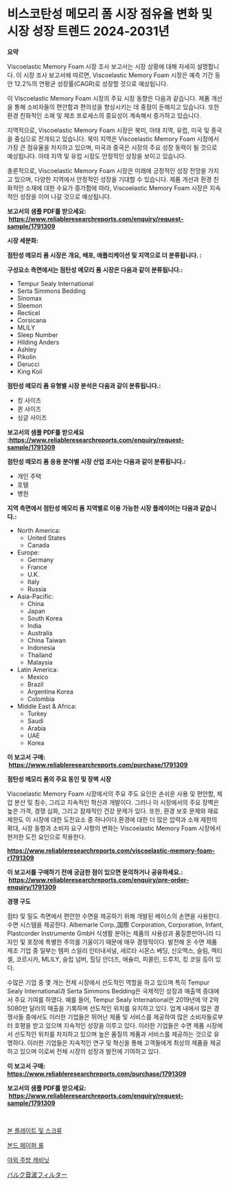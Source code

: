 <p><h1>비스코탄성 메모리 폼 시장 점유율 변화 및 시장 성장 트렌드 2024-2031년</h1></p><p><strong>요약</strong></p>
<p><p>Viscoelastic Memory Foam 시장 조사 보고서는 시장 상황에 대해 자세히 설명합니다. 이 시장 조사 보고서에 따르면, Viscoelastic Memory Foam 시장은 예측 기간 동안 12.2%의 연평균 성장률(CAGR)로 성장할 것으로 예상됩니다.</p><p>이 Viscoelastic Memory Foam 시장의 주요 시장 동향은 다음과 같습니다. 제품 개선을 통해 소비자들의 편안함과 편의성을 향상시키는 데 중점이 둔해지고 있습니다. 또한 환경 친화적인 소재 및 제조 프로세스의 중요성이 계속해서 증가하고 있습니다.</p><p>지역적으로, Viscoelastic Memory Foam 시장은 북미, 아태 지역, 유럽, 미국 및 중국을 중심으로 전개되고 있습니다. 북미 지역은 Viscoelastic Memory Foam 시장에서 가장 큰 점유율을 차지하고 있으며, 미국과 중국은 시장의 주요 성장 동력이 될 것으로 예상됩니다. 아태 지역 및 유럽 시장도 안정적인 성장을 보이고 있습니다.</p><p>총론적으로, Viscoelastic Memory Foam 시장은 미래에 긍정적인 성장 전망을 가지고 있으며, 다양한 지역에서 안정적인 성장을 기대할 수 있습니다. 제품 개선과 환경 친화적인 소재에 대한 수요가 증가함에 따라, Viscoelastic Memory Foam 시장은 지속적인 성장을 이어 나갈 것으로 예상됩니다.</p></p>
<p><strong>보고서의 샘플 PDF를 받으세요: &nbsp;<a href="https://www.reliableresearchreports.com/enquiry/request-sample/1791309">https://www.reliableresearchreports.com/enquiry/request-sample/1791309</a></strong></p>
<p><strong>시장 세분화:</strong></p>
<p><strong> 점탄성 메모리 폼 시장은 개요, 배포, 애플리케이션 및 지역으로 더 분류됩니다. :</strong></p>
<p><strong>구성요소 측면에서는 점탄성 메모리 폼 시장은 다음과 같이 분류됩니다.:</strong></p>
<p><ul><li>Tempur Sealy International</li><li>Serta Simmons Bedding</li><li>Sinomax</li><li>Sleemon</li><li>Recticel</li><li>Corsicana</li><li>MLILY</li><li>Sleep Number</li><li>Hilding Anders</li><li>Ashley</li><li>Pikolin</li><li>Derucci</li><li>King Koil</li></ul></p>
<p><strong> 점탄성 메모리 폼 유형별 시장 분석은 다음과 같이 분류됩니다.:</strong></p>
<p><ul><li>킹 사이즈</li><li>퀸 사이즈</li><li>싱글 사이즈</li></ul></p>
<p><strong>보고서의 샘플 PDF를 받으세요 :<a href="https://www.reliableresearchreports.com/enquiry/request-sample/1791309">https://www.reliableresearchreports.com/enquiry/request-sample/1791309</a></strong></p>
<p><strong> 점탄성 메모리 폼 응용 분야별 시장 산업 조사는 다음과 같이 분류됩니다.:</strong></p>
<p><ul><li>개인 주택</li><li>호텔</li><li>병원</li></ul></p>
<p><strong>지역 측면에서 점탄성 메모리 폼 지역별로 이용 가능한 시장 플레이어는 다음과 같습니다.:</strong></p>
<p><ul>
    <li>
        North America:
        <ul>
            <li>United States</li>
            <li>Canada</li>
        </ul>
    </li>
    <li>
        Europe:
        <ul>
            <li>Germany</li>
            <li>France</li>
            <li>U.K.</li>
            <li>Italy</li>
            <li>Russia</li>
        </ul>
    </li>
    <li>
        Asia-Pacific:
        <ul>
            <li>China</li>
            <li>Japan</li>
            <li>South Korea</li>
            <li>India</li>
            <li>Australia</li>
            <li>China Taiwan</li>
            <li>Indonesia</li>
            <li>Thailand</li>
            <li>Malaysia</li>
        </ul>
    </li>
    <li>
        Latin America:
        <ul>
            <li>Mexico</li>
            <li>Brazil</li>
            <li>Argentina Korea</li>
            <li>Colombia</li>
        </ul>
    </li>
    <li>
        Middle East & Africa:
        <ul>
            <li>Turkey</li>
            <li>Saudi</li>
            <li>Arabia</li>
            <li>UAE</li>
            <li>Korea</li>
        </ul>
    </li>
    </ul></p>
<p><strong>이 보고서 구매: &nbsp;<a href="https://www.reliableresearchreports.com/purchase/1791309">https://www.reliableresearchreports.com/purchase/1791309</a></strong></p>
<p><strong>점탄성 메모리 폼의 주요 동인 및 장벽 시장</strong></p>
<p><p>Viscoelastic Memory Foam 시장에서의 주요 주도 요인은 손쉬운 사용 및 편안함, 체압 분산 및 침수, 그리고 지속적인 혁신과 개발이다. 그러나 이 시장에서의 주요 장벽은 높은 가격, 경쟁 심화, 그리고 잠재적인 건강 문제가 있다. 또한, 환경 보호 문제와 재료 제한도 이 시장에 대한 도전요소 중 하나이다.환경에 대한 더 많은 압력과 소재 제한의 확대, 시장 동향과 소비자 요구 사항의 변화는 Viscoelastic Memory Foam 시장에서 현저한 도전 요인으로 작용한다.</p></p>
<p><strong><a href="https://www.reliableresearchreports.com/viscoelastic-memory-foam-r1791309">https://www.reliableresearchreports.com/viscoelastic-memory-foam-r1791309</a></strong></p>
<p><strong>이 보고서를 구매하기 전에 궁금한 점이 있으면 문의하거나 공유하세요.: &nbsp;<a href="https://www.reliableresearchreports.com/enquiry/pre-order-enquiry/1791309">https://www.reliableresearchreports.com/enquiry/pre-order-enquiry/1791309</a></strong></p>
<p><strong>경쟁 구도</strong></p>
<p><p>점타 및 밀도 측면에서 편안한 수면을 제공하기 위해 개발된 베이스의 손면을 사용한다. 수면 시스템을 제공한다. Albemarle Corp.,国際 Corporation, Corporation, Infant, Plastcorder Instrumente GmbH 식생활 분야는 제품의 사용성과 품질뿐만아니라 디자인 및 포장에 특별한 주의를 기울이기 때문에 매우 경쟁적이다. 발전해 온 수면 제품 제조 기업 중 일부는 템퍼 스일리 인터내셔널, 세르타 시몬스 베딩, 신오맥스, 슬림, 렉티셀, 코르시카, MLILY, 슬립 넘버, 힐딩 안더즈, 애슐리, 피콜린, 드루치, 킹 코일 등이 있다.</p><p>수많은 기업 중 몇 개는 전체 시장에서 선도적인 역할을 하고 있으며 특히 Tempur Sealy International과 Serta Simmons Bedding은 국제적인 성장과 매출액 증대에서 주요 기여를 하였다. 예를 들어, Tempur Sealy International은 2019년에 약 2억 5080만 달러의 매출을 기록하며 선도적인 위치를 유지하고 있다. 업계 내에서 많은 경쟁사들 중에서도 이러한 기업들은 뛰어난 제품 및 서비스를 제공하여 많은 소비자들로부터 호평을 받고 있으며 지속적인 성장을 이루고 있다. 이러한 기업들은 수면 제품 시장에서 선도적인 위치를 차지하고 있으며 높은 품질의 제품과 서비스를 제공하는 것으로 유명하다. 이러한 기업들은 지속적인 연구 및 혁신을 통해 고객들에게 최상의 제품을 제공하고 있으며 이로써 전체 시장의 성장과 발전에 기여하고 있다.</p></p>
<p><strong>이 보고서 구매: &nbsp; <a href="https://www.reliableresearchreports.com/purchase/1791309">https://www.reliableresearchreports.com/purchase/1791309</a></strong></p>
<p><strong>보고서의 샘플 PDF를 받으세요: &nbsp;<a href="https://www.reliableresearchreports.com/enquiry/request-sample/1791309">https://www.reliableresearchreports.com/enquiry/request-sample/1791309</a></strong><strong></strong></p>
<p>&nbsp;</p>
<p><p><a href="https://medium.com/@honeypie6456/%EB%B3%B8-%ED%94%8C%EB%A0%88%EC%9D%B4%ED%8A%B8-%EB%B0%8F-%EB%82%98%EC%82%AC-%EC%8B%9C%EC%9E%A5-%EC%A0%90%EC%9C%A0%EC%9C%A8-%EB%B3%80%ED%99%94-%EB%B0%8F-%EC%8B%9C%EC%9E%A5-%EC%84%B1%EC%9E%A5-%ED%8A%B8%EB%A0%8C%EB%93%9C-2024%EB%85%84-2031%EB%85%84-cffe34a51875">본 플레이트 및 스크류</a></p><p><a href="https://github.com/idcefvhkdut6/Market-Research-Report-List-1/blob/main/714664721906.md">본드 페이퍼 롤</a></p><p><a href="https://medium.com/@leeusso5656/%EC%95%BC%EC%99%B8-%EC%A3%BC%EB%B0%A9-%EC%BA%90%EB%B9%84%EB%8B%9B-%EC%8B%9C%EC%9E%A5-%EC%A0%90%EC%9C%A0%EC%9C%A8-%EB%B3%80%ED%99%94-%EB%B0%8F-%EC%8B%9C%EC%9E%A5-%EC%84%B1%EC%9E%A5-%EB%8F%99%ED%96%A5-2024-2031-182e1a8ec4a7">야외 주방 캐비닛</a></p><p><a href="https://medium.com/@lucasrandall2020/%E6%AC%A1%E3%81%AE%E6%96%87%E7%AB%A0%E3%82%92%E6%97%A5%E6%9C%AC%E8%AA%9E%E3%81%AB%E7%BF%BB%E8%A8%B3%E3%81%97%E3%81%BE%E3%81%99-%E3%83%90%E3%83%AB%E3%82%AF%E3%82%A2%E3%82%B3%E3%83%BC%E3%82%B9%E3%83%86%E3%82%A3%E3%83%83%E3%82%AF%E3%82%A6%E3%82%A7%E3%83%BC%E3%83%96%E3%83%95%E3%82%A3%E3%83%AB%E3%82%BF%E3%83%BC%E5%B8%82%E5%A0%B4%E3%81%AE%E6%B4%9E%E5%AF%9F-%E5%B8%82%E5%A0%B4%E5%8B%95%E5%90%91-%E6%88%90%E9%95%B7-2024%E5%B9%B4%E3%81%8B%E3%82%892031%E5%B9%B4%E3%81%BE%E3%81%A7%E3%81%AE%E4%BA%88%E6%B8%AC-6d6d53f2bf68">バルク音波フィルター</a></p></p>